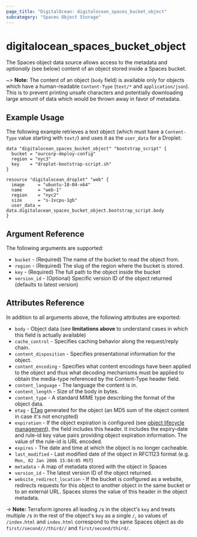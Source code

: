 ```yaml
---
page_title: "DigitalOcean: digitalocean_spaces_bucket_object"
subcategory: "Spaces Object Storage"
---
```


# digitalocean_spaces_bucket_object

The Spaces object data source allows access to the metadata and
_optionally_ (see below) content of an object stored inside a Spaces bucket.

~> **Note:** The content of an object (`body` field) is available only for objects which have a human-readable
`Content-Type` (`text/*` and `application/json`). This is to prevent printing unsafe characters and potentially
downloading large amount of data which would be thrown away in favor of metadata.

## Example Usage

The following example retrieves a text object (which must have a `Content-Type`
value starting with `text/`) and uses it as the `user_data` for a Droplet:

```hcl
data "digitalocean_spaces_bucket_object" "bootstrap_script" {
  bucket = "ourcorp-deploy-config"
  region = "nyc3"
  key    = "droplet-bootstrap-script.sh"
}

resource "digitalocean_droplet" "web" {
  image     = "ubuntu-18-04-x64"
  name      = "web-1"
  region    = "nyc2"
  size      = "s-1vcpu-1gb"
  user_data = data.digitalocean_spaces_bucket_object.bootstrap_script.body
}
```

## Argument Reference

The following arguments are supported:

* `bucket` - (Required) The name of the bucket to read the object from.
* `region` - (Required) The slug of the region where the bucket is stored.
* `key` - (Required) The full path to the object inside the bucket
* `version_id` - (Optional) Specific version ID of the object returned (defaults to latest version)

## Attributes Reference

In addition to all arguments above, the following attributes are exported:

* `body` - Object data (see **limitations above** to understand cases in which this field is actually available)
* `cache_control` - Specifies caching behavior along the request/reply chain.
* `content_disposition` - Specifies presentational information for the object.
* `content_encoding` - Specifies what content encodings have been applied to the object and thus what decoding mechanisms must be applied to obtain the media-type referenced by the Content-Type header field.
* `content_language` - The language the content is in.
* `content_length` - Size of the body in bytes.
* `content_type` - A standard MIME type describing the format of the object data.
* `etag` - [ETag](https://en.wikipedia.org/wiki/HTTP_ETag) generated for the object (an MD5 sum of the object content in case it's not encrypted)
* `expiration` - If the object expiration is configured (see [object lifecycle management](http://docs.aws.amazon.com/AmazonS3/latest/dev/object-lifecycle-mgmt.html)), the field includes this header. It includes the expiry-date and rule-id key value pairs providing object expiration information. The value of the rule-id is URL encoded.
* `expires` - The date and time at which the object is no longer cacheable.
* `last_modified` - Last modified date of the object in RFC1123 format (e.g. `Mon, 02 Jan 2006 15:04:05 MST`)
* `metadata` - A map of metadata stored with the object in Spaces
* `version_id` - The latest version ID of the object returned.
* `website_redirect_location` - If the bucket is configured as a website, redirects requests for this object to another object in the same bucket or to an external URL. Spaces stores the value of this header in the object metadata.

-> **Note:** Terraform ignores all leading `/`s in the object's `key` and treats multiple `/`s in the rest of the
object's `key` as a single `/`, so values of `/index.html` and `index.html` correspond to the same Spaces object
as do `first//second///third//` and `first/second/third/`.
